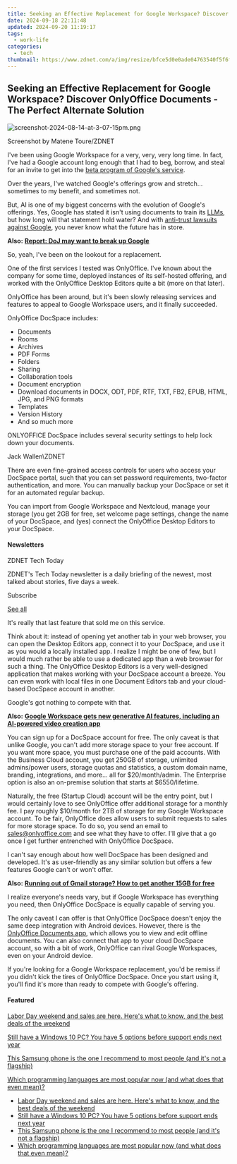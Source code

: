 ```yaml
---
title: Seeking an Effective Replacement for Google Workspace? Discover OnlyOffice Documents - The Perfect Alternate Solution
date: 2024-09-18 22:11:48
updated: 2024-09-20 11:19:17
tags:
  - work-life
categories:
  - tech
thumbnail: https://www.zdnet.com/a/img/resize/bfce5d0e0ade04763540f5f6fb9153f10b9cb12a/2024/08/14/75f81691-9283-413a-acd3-cc69dd06230a/screenshot-2024-08-14-at-3-07-15pm.png?width=278&height=156&fit=crop&format=pjpg&auto=webp
---
```


## Seeking an Effective Replacement for Google Workspace? Discover OnlyOffice Documents - The Perfect Alternate Solution

![screenshot-2024-08-14-at-3-07-15pm.png](https://www.zdnet.com/a/img/resize/c0ee20437234b1126161fbc19efd0dceb1437a25/2024/08/14/75f81691-9283-413a-acd3-cc69dd06230a/screenshot-2024-08-14-at-3-07-15pm.png?auto=webp&width=1280)

Screenshot by Matene Toure/ZDNET

I've been using Google Workspace for a very, very, very long time. In fact, I've had a Google account long enough that I had to beg, borrow, and steal for an invite to get into the [beta program of Google's service](https://developers.google.com/android/guides/beta-program).

Over the years, I've watched Google's offerings grow and stretch… sometimes to my benefit, and sometimes not.

But, AI is one of my biggest concerns with the evolution of Google's offerings. Yes, Google has stated it isn't using documents to train its [LLMs](https://www.zdnet.com/article/what-is-ai-heres-everything-you-need-to-know-about-artificial-intelligence/#link=%7B%22role%22:%22standard%22,%22href%22:%22https://www.zdnet.com/article/what-is-ai-heres-everything-you-need-to-know-about-artificial-intelligence/%22,%22target%22:%22%5Fblank%22,%22absolute%22:%22%22,%22linkText%22:%22LLMs%22%7D), but how long will that statement hold water? And with [anti-trust lawsuits against Google](https://www.zdnet.com/article/what-googles-antitrust-loss-means-for-you-and-the-future-of-search/#link=%7B%22role%22:%22standard%22,%22href%22:%22https://www.zdnet.com/article/what-googles-antitrust-loss-means-for-you-and-the-future-of-search/%22,%22target%22:%22%5Fblank%22,%22absolute%22:%22%22,%22linkText%22:%22anti-trust%20lawsuits%20against%20Google%22%7D#link=%7B%22role%22:%22standard%22,%22href%22:%22https://www.zdnet.com/article/what-googles-antitrust-loss-means-for-you-and-the-future-of-search/#link=%7B%22role%22:%22standard%22,%22href%22:%22https://www.zdnet.com/article/what-googles-antitrust-loss-means-for-you-and-the-future-of-search/%22,%22target%22:%22%5Fblank%22,%22absolute%22:%22%22,%22linkText%22:%22anti-trust%20lawsuits%20against%20Google%22%7D%22,%22target%22:%22%22,%22absolute%22:%22%22,%22linkText%22:%22anti-trust%20lawsuits%20against%20Google%22%7D), you never know what the future has in store. 

**Also:** [**Report: DoJ may want to break up Google**](https://www.zdnet.com/article/report-doj-may-want-to-break-up-google/)

So, yeah, I've been on the lookout for a replacement.

One of the first services I tested was OnlyOffice. I've known about the company for some time, deployed instances of its self-hosted offering, and worked with the OnlyOffice Desktop Editors quite a bit (more on that later).

OnlyOffice has been around, but it's been slowly releasing services and features to appeal to Google Workspace users, and it finally succeeded.

OnlyOffice DocSpace includes:

* Documents
* Rooms
* Archives
* PDF Forms
* Folders
* Sharing
* Collaboration tools
* Document encryption
* Download documents in DOCX, ODT, PDF, RTF, TXT, FB2, EPUB, HTML, JPG, and PNG formats
* Templates
* Version History
* And so much more

ONLYOFFICE DocSpace includes several security settings to help lock down your documents.

Jack Wallen\\ZDNET

There are even fine-grained access controls for users who access your DocSpace portal, such that you can set password requirements, two-factor authentication, and more. You can manually backup your DocSpace or set it for an automated regular backup.

You can import from Google Workspace and Nextcloud, manage your storage (you get 2GB for free, set welcome page settings, change the name of your DocSpace, and (yes) connect the OnlyOffice Desktop Editors to your DocSpace.

#### Newsletters

ZDNET Tech Today

ZDNET's Tech Today newsletter is a daily briefing of the newest, most talked about stories, five days a week.

 Subscribe

[See all](https://www.zdnet.com/newsletters/)

It's really that last feature that sold me on this service. 

Think about it: instead of opening yet another tab in your web browser, you can open the Desktop Editors app, connect it to your DocSpace, and use it as you would a locally installed app. I realize I might be one of few, but I would much rather be able to use a dedicated app than a web browser for such a thing. The OnlyOffice Desktop Editors is a very well-designed application that makes working with your DocSpace account a breeze. You can even work with local files in one Document Editors tab and your cloud-based DocSpace account in another.

Google's got nothing to compete with that.

**Also:** [**Google Workspace gets new generative AI features, including an AI-powered video creation app**](https://www.zdnet.com/article/google-workspace-gets-new-generative-ai-features-including-an-ai-powered-video-creation-app/)

You can sign up for a DocSpace account for free. The only caveat is that unlike Google, you can't add more storage space to your free account. If you want more space, you must purchase one of the paid accounts. With the Business Cloud account, you get 250GB of storage, unlimited admins/power users, storage quotas and statistics, a custom domain name, branding, integrations, and more… all for $20/month/admin. The Enterprise option is also an on-premise solution that starts at $6550/lifetime.

Naturally, the free (Startup Cloud) account will be the entry point, but I would certainly love to see OnlyOffice offer additional storage for a monthly fee. I pay roughly $10/month for 2TB of storage for my Google Workspace account. To be fair, OnlyOffice does allow users to submit requests to sales for more storage space. To do so, you send an email to sales@onlyoffice.com and see what they have to offer. I'll give that a go once I get further entrenched with OnlyOffice DocSpace.

I can't say enough about how well DocSpace has been designed and developed. It's as user-friendly as any similar solution but offers a few features Google can't or won't offer. 

**Also:** [**Running out of Gmail storage? How to get another 15GB for free**](https://www.zdnet.com/article/running-out-of-gmail-storage-how-to-get-another-15gb-for-free/)

I realize everyone's needs vary, but if Google Workspace has everything you need, then OnlyOffice DocSpace is equally capable of serving you.

The only caveat I can offer is that OnlyOffice DocSpace doesn't enjoy the same deep integration with Android devices. However, there is the [OnlyOffice Documents app](https://play.google.com/store/apps/details?id=com.onlyoffice.documents#link=%7B%22role%22:%22standard%22,%22href%22:%22https://play.google.com/store/apps/details?id=com.onlyoffice.documents%22,%22target%22:%22%5Fblank%22,%22absolute%22:%22%22,%22linkText%22:%22ONLYOFFICE%20Documents%20app%22%7D), which allows you to view and edit offline documents. You can also connect that app to your cloud DocSpace account, so with a bit of work, OnlyOffice can rival Google Workspaces, even on your Android device.

If you're looking for a Google Workspace replacement, you'd be remiss if you didn't kick the tires of OnlyOffice DocSpace. Once you start using it, you'll find it's more than ready to compete with Google's offering.

#### Featured

[Labor Day weekend and sales are here. Here's what to know, and the best deals of the weekend](https://www.zdnet.com/article/labor-day-deals-everything-to-know-09-02-2024/ "Labor Day weekend and sales are here. Here's what to know, and the best deals of the weekend")

[Still have a Windows 10 PC? You have 5 options before support ends next year](https://www.zdnet.com/article/still-have-a-windows-10-pc-you-have-5-options-before-support-ends-next-year/ "Still have a Windows 10 PC? You have 5 options before support ends next year")

[This Samsung phone is the one I recommend to most people (and it's not a flagship)](https://www.zdnet.com/article/this-samsung-phone-is-the-one-i-recommend-to-most-people-and-its-not-a-flagship/ "This Samsung phone is the one I recommend to most people (and it's not a flagship)")

[Which programming languages are most popular now (and what does that even mean)?](https://www.zdnet.com/article/the-most-popular-programming-languages-in-2024-and-what-that-even-means/ "Which programming languages are most popular now (and what does that even mean)?")

* [Labor Day weekend and sales are here. Here's what to know, and the best deals of the weekend](https://www.zdnet.com/article/labor-day-deals-everything-to-know-09-02-2024/ "Labor Day weekend and sales are here. Here's what to know, and the best deals of the weekend")
* [Still have a Windows 10 PC? You have 5 options before support ends next year](https://www.zdnet.com/article/still-have-a-windows-10-pc-you-have-5-options-before-support-ends-next-year/ "Still have a Windows 10 PC? You have 5 options before support ends next year")
* [This Samsung phone is the one I recommend to most people (and it's not a flagship)](https://www.zdnet.com/article/this-samsung-phone-is-the-one-i-recommend-to-most-people-and-its-not-a-flagship/ "This Samsung phone is the one I recommend to most people (and it's not a flagship)")
* [Which programming languages are most popular now (and what does that even mean)?](https://www.zdnet.com/article/the-most-popular-programming-languages-in-2024-and-what-that-even-means/ "Which programming languages are most popular now (and what does that even mean)?")

<ins class="adsbygoogle"
     style="display:block"
     data-ad-format="autorelaxed"
     data-ad-client="ca-pub-7571918770474297"
     data-ad-slot="1223367746"></ins>



<ins class="adsbygoogle"
     style="display:block"
     data-ad-client="ca-pub-7571918770474297"
     data-ad-slot="8358498916"
     data-ad-format="auto"
     data-full-width-responsive="true"></ins>
